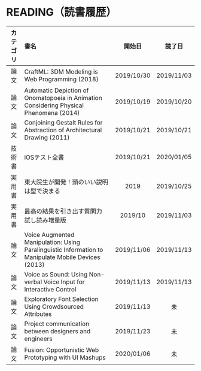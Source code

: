 # READING（読書履歴）


|カテゴリ|書名|開始日|読了日|
|:---:|:--|:--:|:--:|
|論文|CraftML: 3DM Modeling is Web Programming (2018)|2019/10/30|2019/11/03|
|論文|Automatic Depiction of Onomatopoeia in Animation Considering Physical Phenomena (2014)|2019/10/19|2019/10/20|
|論文|Conjoining Gestalt Rules for Abstraction of Architectural Drawing (2011)|2019/10/21|2019/10/21|
|技術書|iOSテスト全書|2019/10/21|2020/01/05|
|実用書|東大院生が開発！頭のいい説明は型で決まる|2019|2019/10/25|
|実用書|最高の結果を引き出す質問力 試し読み増量版|2019/10|2019/11/03|
|論文|Voice Augmented Manipulation: Using Paralinguistic Information to Manipulate Mobile Devices (2013) | 2019/11/06 | 2019/11/13 |
|論文|Voice as Sound: Using Non-verbal Voice Input for Interactive Control | 2019/11/13 | 2019/11/13 |
|論文|Exploratory Font Selection Using Crowdsourced Attributes| 2019/11/13 | 未 |
|論文|Project communication between designers and engineers | 2019/11/23 | 未 |
|論文|Fusion: Opportunistic Web Prototyping with UI Mashups|2020/01/06|未|
